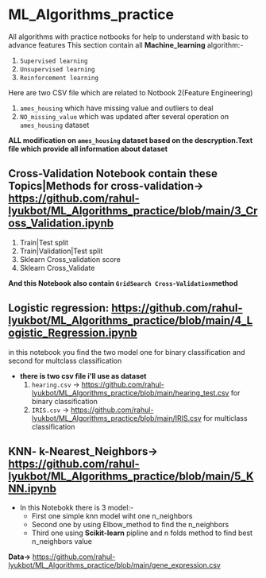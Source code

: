 # ML_Algorithms_practice
All algorithms with practice notbooks for help to understand with basic to advance features
This section contain all **Machine_learning** algorithm:-
  1. `Supervised learning`
  2. `Unsupervised learning`
  3. `Reinforcement learning`

Here are two CSV file which are related to Notbook 2(Feature Engineering)
  1. `ames_housing` which have missing value and outliers to deal
  2. `NO_missing_value` which was updated after several operation on `ames_housing` dataset

**ALL modification on `ames_housing` dataset based on the descryption.Text file which provide all information about dataset**

## Cross-Validation Notebook contain these Topics|Methods for cross-validation-> https://github.com/rahul-lyukbot/ML_Algorithms_practice/blob/main/3_Cross_Validation.ipynb
  1. Train|Test split
  2. Train|Validation|Test split
  3. Sklearn Cross_validation score
  4. Sklearn Cross_Validate

**And this Notebook also contain `GridSearch Cross-Validation`method**


## Logistic regression:   https://github.com/rahul-lyukbot/ML_Algorithms_practice/blob/main/4_Logistic_Regression.ipynb
in this notebook you find the two model one for binary classification and second for multclass classification
  * **there is two csv file i'll use as dataset**
    1. `hearing.csv` -> https://github.com/rahul-lyukbot/ML_Algorithms_practice/blob/main/hearing_test.csv for binary classification
    2. `IRIS.csv` -> https://github.com/rahul-lyukbot/ML_Algorithms_practice/blob/main/IRIS.csv for multiclass classification


## KNN- k-Nearest_Neighbors->  https://github.com/rahul-lyukbot/ML_Algorithms_practice/blob/main/5_KNN.ipynb
* In this Notebokk there is 3 model:-
  * First one simple knn model wiht one n_neighbors
  * Second one by using Elbow_method to find the n_neighbors
  * Third one using **Scikit-learn** pipline and n folds method to find best n_neighbors value
  
**Data->** https://github.com/rahul-lyukbot/ML_Algorithms_practice/blob/main/gene_expression.csv
